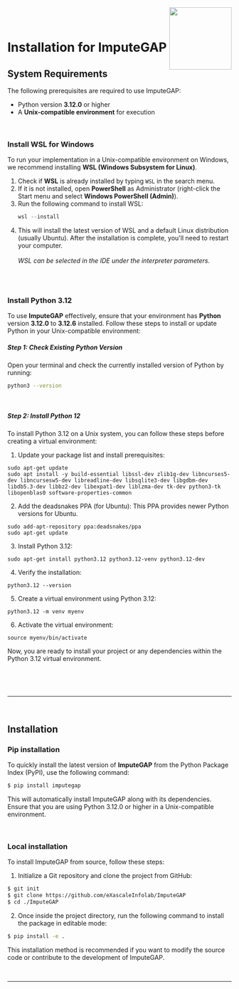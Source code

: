 <img align="right" width="140" height="140" src="https://www.naterscreations.com/imputegap/logo_imputegab.png" >
<br /> <br />


# Installation for ImputeGAP

## System Requirements

The following prerequisites are required to use ImputeGAP:

- Python version **3.12.0** or higher
- A **Unix-compatible environment** for execution

<br />


### Install WSL for Windows
To run your implementation in a Unix-compatible environment on Windows, we recommend installing **WSL (Windows Subsystem for Linux)**.

1. Check if **WSL** is already installed by typing `WSL` in the search menu.
2. If it is not installed, open **PowerShell** as Administrator (right-click the Start menu and select **Windows PowerShell (Admin)**).
3. Run the following command to install WSL:
   ```powershell
   wsl --install
   
3. This will install the latest version of WSL and a default Linux distribution (usually Ubuntu). After the installation is complete, you'll need to restart your computer.
<br><br>
*WSL can be selected in the IDE under the interpreter parameters.*

<br><br>

### Install Python 3.12

To use **ImputeGAP** effectively, ensure that your environment has **Python** version **3.12.0** to **3.12.6** installed. Follow these steps to install or update Python in your Unix-compatible environment:

##### Step 1: Check Existing Python Version

Open your terminal and check the currently installed version of Python by running:

```bash
python3 --version
```
<br>

##### Step 2: Install Python 12

To install Python 3.12 on a Unix system, you can follow these steps before creating a virtual environment:

1) Update your package list and install prerequisites:

```
sudo apt-get update
sudo apt install -y build-essential libssl-dev zlib1g-dev libncurses5-dev libncursesw5-dev libreadline-dev libsqlite3-dev libgdbm-dev libdb5.3-dev libbz2-dev libexpat1-dev liblzma-dev tk-dev python3-tk libopenblas0 software-properties-common
```

2) Add the deadsnakes PPA (for Ubuntu): This PPA provides newer Python versions for Ubuntu.

```
sudo add-apt-repository ppa:deadsnakes/ppa
sudo apt-get update
```

3) Install Python 3.12:

```
sudo apt-get install python3.12 python3.12-venv python3.12-dev
```

4) Verify the installation:
```
python3.12 --version
```

5) Create a virtual environment using Python 3.12:
```
python3.12 -m venv myenv
```

6) Activate the virtual environment:
```
source myenv/bin/activate
```

Now, you are ready to install your project or any dependencies within the Python 3.12 virtual environment.

<br />


<br /><hr /><br />

## Installation



### Pip installation

To quickly install the latest version of **ImputeGAP** from the Python Package Index (PyPI), use the following command:

```bash
$ pip install imputegap
``` 

This will automatically install ImputeGAP along with its dependencies. Ensure that you are using Python 3.12.0 or higher in a Unix-compatible environment.

<br />


### Local installation
To install ImputeGAP from source, follow these steps:

1) Initialize a Git repository and clone the project from GitHub:

```bash
$ git init
$ git clone https://github.com/eXascaleInfolab/ImputeGAP
$ cd ./ImputeGAP
``` 

2) Once inside the project directory, run the following command to install the package in editable mode:


```bash
$ pip install -e .
``` 

This installation method is recommended if you want to modify the source code or contribute to the development of ImputeGAP.

<br /><hr /><br />